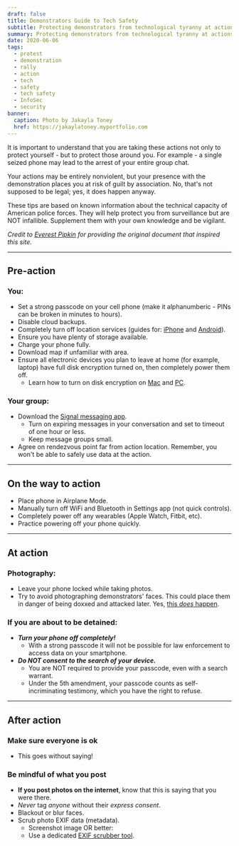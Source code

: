 ```yaml
---
draft: false
title: Demonstrators Guide to Tech Safety
subtitle: Protecting demonstrators from technological tyranny at actions
summary: Protecting demonstrators from technological tyranny at actions
date: 2020-06-06
tags:
  - protest
  - demonstration
  - rally
  - action
  - tech
  - safety
  - tech safety
  - InfoSec
  - security
banner:
  caption: Photo by Jakayla Toney
  href: https://jakaylatoney.myportfolio.com
---
```



It is important to understand that you are taking these actions not only to protect yourself - but to protect those around you. For example - a single seized phone may lead to the arrest of your entire group chat.

Your actions may be entirely nonviolent, but your presence with the demonstration places you at risk of guilt by association. No, that's not supposed to be legal; yes, it does happen anyway.

These tips are based on known information about the technical capacity of American police forces. They will help protect you from surveillance but are NOT infallible. Supplement them with your own knowledge and be vigilant.

*Credit to [Everest Pipkin](https://twitter.com/everestpipkin) for providing the original document that inspired this site.*

---

## Pre-action

### You:

- Set a strong passcode on your cell phone (make it alphanumberic - PINs can be broken in minutes to hours).
- Disable cloud backups.
- Completely turn off location services (guides for: [iPhone](https://support.apple.com/en-us/HT207092) and [Android](https://support.google.com/accounts/answer/3467281?hl=en)).
- Ensure you have plenty of storage available.
- Charge your phone fully.
- Download map if unfamiliar with area.
- Ensure all electronic devices you plan to leave at home (for example, laptop) have full disk encryption turned on, then completely power them off.
  - Learn how to turn on disk encryption on [Mac](https://support.apple.com/en-us/HT204837) and [PC](https://support.microsoft.com/en-us/help/4502379/windows-10-device-encryption).

### Your group:

- Download the [Signal messaging app](https://signal.org).
  - Turn on expiring messages in your conversation and set to timeout of one hour or less.
  - Keep message groups small.
- Agree on rendezvous point far from action location. Remember, you won't be able to safely use data at the action.

---

## On the way to action

- Place phone in Airplane Mode.
- Manually turn off WiFi and Bluetooth in Settings app (not quick controls).
- Completely power off any wearables (Apple Watch, Fitbit, etc).
- Practice powering off your phone quickly.

---

## At action

### Photography:

- Leave your phone locked while taking photos.
- Try to avoid photographing demonstrators' faces. This could place them in danger of being doxxed and attacked later. Yes, [this *does* happen](https://www.nbcnews.com/news/us-news/puzzling-number-men-tied-ferguson-protests-have-died-n984261).

### If you are about to be detained:

- ***Turn your phone off completely!***
  - With a strong passcode it will not be possible for law enforcement to access data on your smartphone.
- ***Do NOT consent to the search of your device.***
  - You are NOT required to provide your passcode, even with a search warrant.
  - Under the 5th amendment, your passcode counts as self-incriminating testimony, which you have the right to refuse.

---

## After action

### Make sure everyone is ok

- This goes without saying!

### Be mindful of what you post

- **If you post photos on the internet**, know that this is saying that you were there.
- *Never* tag *anyone* without their *express consent*.
- Blackout or blur faces.
- Scrub photo EXIF data (metadata).
  - Screenshot image OR better:
  - Use a dedicated [EXIF scrubber tool](https://everestpipkin.github.io/image-scrubber/).
